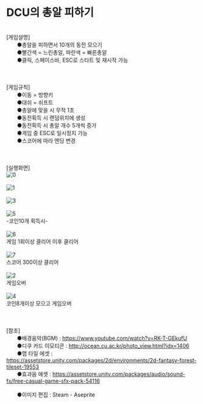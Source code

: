 # DCU의 총알 피하기
\
[게임설명]\
　　●총알을 피하면서 10개의 동전 모으기\
　　●빨간색 = 느린총알, 파란색 = 빠른총알\
　　●클릭, 스페이스바, ESC로 스타트 및 재시작 가능\
\
\
\
[게임규칙]\
　　●이동 = 방향키 \
　　●대쉬 = 쉬프트\
　　●총알에 맞을 시 무적 1초\
　　●동전획득 시 랜덤위치에 생성\
　　●동전획득 시 총알 개수 5개씩 증가\
　　●게임 중 ESC로 일시정지 가능\
　　●스코어에 따라 엔딩 변경\
\
\
\
[실행화면]\
![0](https://user-images.githubusercontent.com/79827366/132493356-9e9ca614-289e-4c02-a5a2-09b608b52566.PNG)\
\
![1](https://user-images.githubusercontent.com/79827366/132493450-794c38be-cb56-43b9-899a-0abb42a7b99a.PNG)\
\
![3](https://user-images.githubusercontent.com/79827366/132493455-008ee000-1e77-4c95-935b-5be9c704a71a.PNG)\
\
![5](https://user-images.githubusercontent.com/79827366/132493475-f4fbbb12-023f-4ecd-9791-e6312f5fbde8.PNG)\
-코인10개 획득시-\
\
![6](https://user-images.githubusercontent.com/79827366/132493478-190f4ace-3e2b-48fd-b7de-f8939618dd81.PNG)\
게임 1회이상 클리어 이후 클리어\
\
![7](https://user-images.githubusercontent.com/79827366/132493482-b73bc7ef-9c26-465e-8f51-9f2c78bde759.PNG)\
스코어 300이상 클리어\
\
![2](https://user-images.githubusercontent.com/79827366/132493485-d5e807e9-4bfd-463e-b550-aea33a2e28ef.PNG)\
게임오버\
\
![4](https://user-images.githubusercontent.com/79827366/132493487-dd3c7bba-3f47-4087-b3c9-d1707c9f10cf.PNG)\
코인8개이상 모으고 게임오버\
\
\
\
[참조]\
　　●배경음악(BGM) : https://www.youtube.com/watch?v=RK-T-GEkufU \
　　●디쿠 카드 이모티콘 : http://ocean.cu.ac.kr/photo_view.html?idx=1406 \
　　●맵 타일 에셋 : https://assetstore.unity.com/packages/2d/environments/2d-fantasy-forest-tileset-19553 \
　　●효과음 에셋 : https://assetstore.unity.com/packages/audio/sound-fx/free-casual-game-sfx-pack-54116 \
 \
　　●이미지 편집 : Steam - Aseprite
